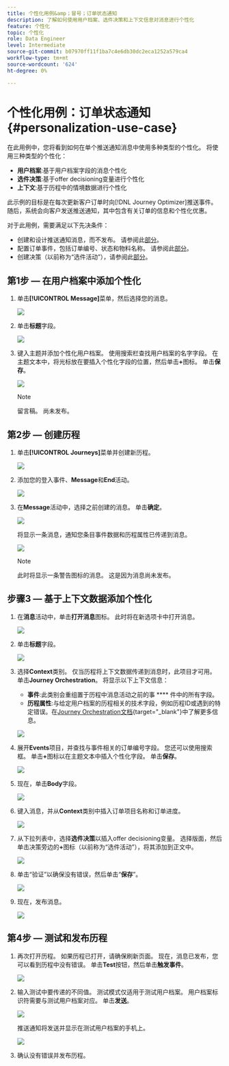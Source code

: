 ```yaml
---
title: 个性化用例&amp；冒号；订单状态通知
description: 了解如何使用用户档案、选件决策和上下文信息对消息进行个性化
feature: 个性化
topic: 个性化
role: Data Engineer
level: Intermediate
source-git-commit: b07970ff11f1ba7c4e6db30dc2eca1252a579ca4
workflow-type: tm+mt
source-wordcount: '624'
ht-degree: 0%

---
```



# 个性化用例：订单状态通知 {#personalization-use-case}

在此用例中，您将看到如何在单个推送通知消息中使用多种类型的个性化。 将使用三种类型的个性化：

* **用户档案**:基于用户档案字段的消息个性化
* **选件决策**:基于offer decisioning变量进行个性化
* **上下文**:基于历程中的情境数据进行个性化

此示例的目标是在每次更新客户订单时向[!DNL Journey Optimizer]推送事件。 随后，系统会向客户发送推送通知，其中包含有关订单的信息和个性化优惠。

对于此用例，需要满足以下先决条件：

* 创建和设计推送通知消息，而不发布。 请参阅此[部分](../create-message.md)。
* 配置订单事件，包括订单编号、状态和物料名称。 请参阅此[部分](../event/about-events.md)。
* 创建决策（以前称为“选件活动”），请参阅此[部分](../offers/offer-activities/create-offer-activities.md)。

## 第1步 — 在用户档案中添加个性化

1. 单击&#x200B;**[!UICONTROL Message]**&#x200B;菜单，然后选择您的消息。

   ![](assets/perso-uc.png)

1. 单击&#x200B;**标题**&#x200B;字段。

   ![](assets/perso-uc2.png)

1. 键入主题并添加个性化用户档案。 使用搜索栏查找用户档案的名字字段。 在主题文本中，将光标放在要插入个性化字段的位置，然后单击&#x200B;**+**&#x200B;图标。 单击&#x200B;**保存**。

   ![](assets/perso-uc3.png)

   >[!NOTE]
   >
   >留言稿。 尚未发布。

## 第2步 — 创建历程

1. 单击&#x200B;**[!UICONTROL Journeys]**&#x200B;菜单并创建新历程。

   ![](assets/perso-uc4.png)

1. 添加您的登入事件、**Message**&#x200B;和&#x200B;**End**&#x200B;活动。

   ![](assets/perso-uc5.png)

1. 在&#x200B;**Message**&#x200B;活动中，选择之前创建的消息。 单击&#x200B;**确定**。

   ![](assets/perso-uc6.png)

   将显示一条消息，通知您条目事件数据和历程属性已传递到消息。

   ![](assets/perso-uc7.png)

   >[!NOTE]
   >
   >此时将显示一条警告图标的消息。 这是因为消息尚未发布。

## 步骤3 — 基于上下文数据添加个性化

1. 在&#x200B;**消息**&#x200B;活动中，单击&#x200B;**打开消息**&#x200B;图标。 此时将在新选项卡中打开消息。

   ![](assets/perso-uc8.png)

1. 单击&#x200B;**标题**&#x200B;字段。

   ![](assets/perso-uc9.png)

1. 选择&#x200B;**Context**&#x200B;类别。 仅当历程将上下文数据传递到消息时，此项目才可用。 单击&#x200B;**Journey Orchestration**。 将显示以下上下文信息：

   * **事件**:此类别会重组置于历程中消息活动之前的事 **** 件中的所有字段。
   * **历程属性**:与给定用户档案的历程相关的技术字段，例如历程ID或遇到的特定错误。在[Journey Orchestration文档](https://experienceleague.adobe.com/docs/journeys/using/building-advanced-conditions-journeys/syntax/journey-properties.html#building-advanced-conditions-journeys){target=&quot;_blank&quot;}中了解更多信息。

   ![](assets/perso-uc10.png)

1. 展开&#x200B;**Events**&#x200B;项目，并查找与事件相关的订单编号字段。 您还可以使用搜索框。 单击&#x200B;**+**&#x200B;图标以在主题文本中插入个性化字段。 单击&#x200B;**保存**。

   ![](assets/perso-uc11.png)

1. 现在，单击&#x200B;**Body**&#x200B;字段。

   ![](assets/perso-uc12.png)

1. 键入消息，并从&#x200B;**Context**&#x200B;类别中插入订单项目名称和订单进度。

   ![](assets/perso-uc13.png)

1. 从下拉列表中，选择&#x200B;**选件决策**&#x200B;以插入offer decisioning变量。 选择版面，然后单击决策旁边的&#x200B;**+**&#x200B;图标（以前称为“选件活动”），将其添加到正文中。

   ![](assets/perso-uc14.png)

1. 单击“验证”以确保没有错误，然后单击“**保存**”。

   ![](assets/perso-uc15.png)

1. 现在，发布消息。

   ![](assets/perso-uc16.png)

## 第4步 — 测试和发布历程

1. 再次打开历程。 如果历程已打开，请确保刷新页面。 现在，消息已发布，您可以看到历程中没有错误。 单击&#x200B;**Test**&#x200B;按钮，然后单击&#x200B;**触发事件**。

   ![](assets/perso-uc17.png)

1. 输入测试中要传递的不同值。 测试模式仅适用于测试用户档案。 用户档案标识符需要与测试用户档案对应。 单击&#x200B;**发送**。

   ![](assets/perso-uc18.png)

   推送通知将发送并显示在测试用户档案的手机上。

   ![](assets/perso-uc19.png)

1. 确认没有错误并发布历程。

